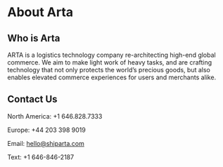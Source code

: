 # About Arta

## Who is Arta

ARTA is a logistics technology company re-architecting high-end global commerce. We aim to make light work of heavy tasks, and are crafting technology that not only protects the world’s precious goods, but also enables elevated commerce experiences for users and merchants alike.

## Contact Us
North America: +1 646.828.7333

Europe: +44 203 398 9019

Email: hello@shiparta.com

Text: +1 646-846-2187
